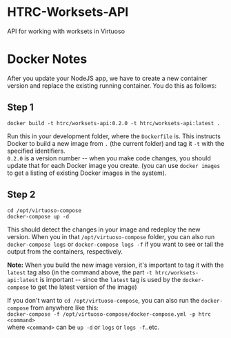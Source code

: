 # HTRC-Worksets-API
API for working with worksets in Virtuoso

# Docker Notes
After you update your NodeJS app, we have to create a new container version and replace the existing running container. 
You do this as follows:

## Step 1
`docker build -t htrc/worksets-api:0.2.0 -t htrc/worksets-api:latest .`  

Run this in your development folder, where the `Dockerfile` is. This instructs Docker to 
build a new image from `.` (the current folder) and tag it `-t` with the specified identifiers.  
`0.2.0` is a version number -- when you make code changes, you should update that for each 
Docker image you create. (you can use `docker images` to get a listing of existing Docker images in the system).

## Step 2
```
cd /opt/virtuoso-compose
docker-compose up -d
```

This should detect the changes in your image and redeploy the new version.
When you in that `/opt/virtuoso-compose` folder, you can also run `docker-compose logs` or 
`docker-compose logs -f` if you want to see or tail the output from the containers, respectively.


**Note:** When you build the new image version, it's important to tag it with the `latest` tag also 
(in the command above, the part `-t htrc/worksets-api:latest` is important -- since the `latest` tag is 
used by the `docker-compose` to get the latest version of the image)  

If you don't want to `cd /opt/virtuoso-compose`, you can also run the `docker-compose` from anywhere like this:  
```docker-compose -f /opt/virtuoso-compose/docker-compose.yml -p htrc <command>```  
where `<command>` can be `up -d` or `logs` or `logs -f`..etc.

